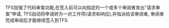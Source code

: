  TFS加强了代码审查功能,在签入前可以向指定的一个或多个审阅者发出"请求审查"申请, TFS自动将申请转为一对工作项\(请求和响应\),并指派给该审阅者, 审阅者完成审阅后才能继续签入到TFS.

